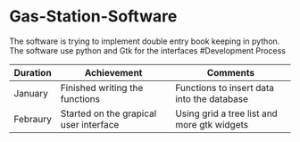 # Gas-Station-Software
The software is trying to implement double entry book keeping in python.
The software use python and Gtk for the interfaces
#Development Process
<table>
  <thead>
    <th>Duration</th>
    <th>Achievement</th>
    <th>Comments</th>
  </thead>
  <tbody>
    <tr>
      <td>January</td>
      <td>Finished writing the functions</td>
      <td>Functions to insert data into the database</td>
    </tr>
    <tr>
      <td>Febraury</td>
      <td>Started on the grapical user interface</td>
      <td>Using grid a tree list and more gtk widgets</td>
    </tr>
  </tbody>
</table>
